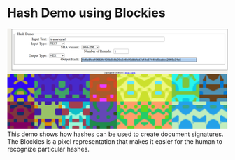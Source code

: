 # Hash Demo using Blockies
<img src='myblockies.png'>
This demo shows how hashes can be used to create document signatures. The Blockies is a pixel representation that makes it easier for the human to recognize particular hashes.